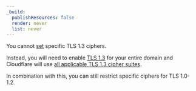 ```yaml
---
_build:
  publishResources: false
  render: never
  list: never
---
```


You cannot [set](/ssl/reference/cipher-suites/customize-cipher-suites/) specific TLS 1.3 ciphers.

Instead, you will need to enable [TLS 1.3](/ssl/edge-certificates/additional-options/tls-13/#enable-tls-13) for your entire domain and Cloudflare will use [all applicable TLS 1.3 cipher suites](/ssl/reference/cipher-suites/supported-cipher-suites/).

In combination with this, you can still restrict specific ciphers for TLS 1.0-1.2.